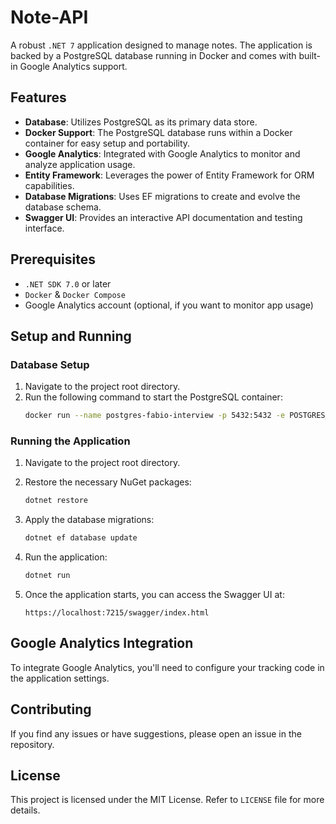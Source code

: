 ﻿
# Note-API

A robust `.NET 7` application designed to manage notes. The application is backed by a PostgreSQL database running in Docker and comes with built-in Google Analytics support.

## Features

- **Database**: Utilizes PostgreSQL as its primary data store.
- **Docker Support**: The PostgreSQL database runs within a Docker container for easy setup and portability.
- **Google Analytics**: Integrated with Google Analytics to monitor and analyze application usage.
- **Entity Framework**: Leverages the power of Entity Framework for ORM capabilities.
- **Database Migrations**: Uses EF migrations to create and evolve the database schema.
- **Swagger UI**: Provides an interactive API documentation and testing interface.

## Prerequisites

- `.NET SDK 7.0` or later
- `Docker` & `Docker Compose`
- Google Analytics account (optional, if you want to monitor app usage)

## Setup and Running

### Database Setup

1. Navigate to the project root directory.
2. Run the following command to start the PostgreSQL container:
   ```bash
   docker run --name postgres-fabio-interview -p 5432:5432 -e POSTGRES_PASSWORD=mysecretpassword -d postgres
   ```

### Running the Application

1. Navigate to the project root directory.
2. Restore the necessary NuGet packages:
   ```bash
   dotnet restore
   ```

3. Apply the database migrations:
   ```bash
   dotnet ef database update
   ```

4. Run the application:
   ```bash
   dotnet run
   ```

5. Once the application starts, you can access the Swagger UI at:
   ```
   https://localhost:7215/swagger/index.html
   ```

## Google Analytics Integration

To integrate Google Analytics, you'll need to configure your tracking code in the application settings.

## Contributing

If you find any issues or have suggestions, please open an issue in the repository.

## License

This project is licensed under the MIT License. Refer to `LICENSE` file for more details.
